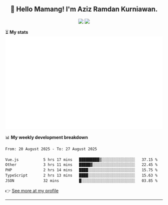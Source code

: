 <h2 align="center">👋 Hello Mamang! I'm Aziz Ramdan Kurniawan.</h2>  
<p align="center">
  <img src="https://komarev.com/ghpvc/?username=azizramdan">
  <img src="https://wakatime.com/badge/user/90056fa0-4c31-4eca-954e-2a3ac05896f9.svg">
</p>
    
⏳ **My stats**  
![](https://raw.githubusercontent.com/azizramdan/github-stats/master/generated/overview.svg#gh-dark-mode-only)

📊 **My weekly development breakdown**
<!--START_SECTION:waka-->

```txt
From: 20 August 2025 - To: 27 August 2025

Vue.js           5 hrs 17 mins   █████████▒░░░░░░░░░░░░░░░   37.15 %
Other            3 hrs 11 mins   █████▓░░░░░░░░░░░░░░░░░░░   22.45 %
PHP              2 hrs 14 mins   ████░░░░░░░░░░░░░░░░░░░░░   15.75 %
TypeScript       2 hrs 13 mins   ████░░░░░░░░░░░░░░░░░░░░░   15.63 %
JSON             32 mins         █░░░░░░░░░░░░░░░░░░░░░░░░   03.85 %
```

<!--END_SECTION:waka-->
👉 [See more at my profile](https://wakatime.com/@azizramdan)
***
